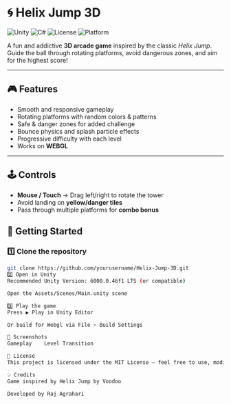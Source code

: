 # 🌀 Helix Jump 3D

![Unity](https://img.shields.io/badge/Engine-Unity-100000?style=for-the-badge&logo=unity&logoColor=white)
![C#](https://img.shields.io/badge/Language-C%23-239120?style=for-the-badge&logo=c-sharp&logoColor=white)
![License](https://img.shields.io/badge/License-MIT-green?style=for-the-badge)
![Platform](https://img.shields.io/badge/Platform-WebGL-orange?style=for-the-badge)

A fun and addictive **3D arcade game** inspired by the classic *Helix Jump*.  
Guide the ball through rotating platforms, avoid dangerous zones, and aim for the highest score!

---

## 🎮 Features
- Smooth and responsive gameplay
- Rotating platforms with random colors & patterns
- Safe & danger zones for added challenge
- Bounce physics and splash particle effects
- Progressive difficulty with each level
- Works on **WEBGL**

---

## 🕹 Controls
- **Mouse / Touch** → Drag left/right to rotate the tower
- Avoid landing on **yellow/danger tiles**
- Pass through multiple platforms for **combo bonus**



## 🚀 Getting Started

### 1️⃣ Clone the repository
```bash
git clone https://github.com/yourusername/Helix-Jump-3D.git
2️⃣ Open in Unity
Recommended Unity Version: 6000.0.46f1 LTS (or compatible)

Open the Assets/Scenes/Main.unity scene

3️⃣ Play the game
Press ▶ Play in Unity Editor

Or build for Webgl via File > Build Settings

📸 Screenshots
Gameplay	Level Transition

📜 License
This project is licensed under the MIT License – feel free to use, modify, and distribute.

💡 Credits
Game inspired by Helix Jump by Voodoo

Developed by Raj Agrahari
